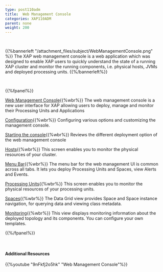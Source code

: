 ```yaml
---
type: post110adm
title:  Web Management Console
categories: XAP110ADM
parent: none
weight: 200
---
```


<br>

{{%bannerleft "/attachment_files/subject/WebManagementConsole.png"  %}}
The XAP web management console is a web application which was designed to enable XAP users to quickly understand the state of a running XAP cluster and monitor the running components, i.e. physical hosts, JVMs and deployed processing units.
{{%/bannerleft%}}

<br>

{{%fpanel%}}

[Web Management Console](./web-management-console-console.html){{%wbr%}}
The web management console is a new user interface for XAP allowing users to deploy, manage and monitor their Processing Units and Applications

[Configuration](./web-management-console-configuration.html){{%wbr%}}
Configuring various options and customizing the management console.

[Starting the console](./web-management-console-starting.html){{%wbr%}}
Reviews the different deployment option of the web management console

[Hosts](./web-management-hosts-view.html){{%wbr%}}
This screen enables you to monitor the physical resources of your cluster.

[Menu Bar](./web-management-common-view.html){{%wbr%}}
The menu bar for the web management UI is common across all tabs. It lets you deploy Processing Units and Spaces, view Alerts and Events.

[Processing Units](./web-management-pu.html){{%wbr%}}
This screen enables you to monitor the physical resources of your processing units.

[Spaces](./web-management-data-grid-view.html){{%wbr%}}
The Data Grid view provides Space and Space instance navigation, for querying data and viewing class metadata.

[Monitoring](./web-management-monitoring.html){{%wbr%}}
This view displays monitoring information about the deployed topology and its components. You can configure your own templates.

{{%/fpanel%}}

<br>

#### Additional Resources
{{%youtube "9nFkfj2o5hk"  "Web Management Console"%}}



